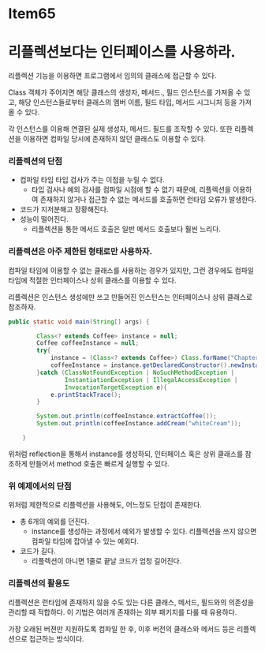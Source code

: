 # Item65

# 리플렉션보다는 인터페이스를 사용하라.

리플렉션 기능을 이용하면 프로그램에서 임의의 클래스에 접근할 수 있다.

Class 객체가 주어지면 해당 클래스의 생성자, 메서드., 필드 인스턴스를 가져올 수 있고, 해당 인스턴스들로부터 클래스의 멤버 이름, 필드 타입, 메서드 시그니처 등을 가져올 수 있다.

각 인스턴스를 이용해 연결된 실제 생성자, 메서드. 필드를 조작할 수 있다. 또한 리플렉션을 이용하면 컴파일 당시에 존재하지 않던 클래스도 이용할 수 있다.

### 리플렉션의 단점

- 컴파일 타임 타입 검사가 주는 이점을 누릴 수 없다.
    - 타입 검사나 예외 검사를 컴파일 시점에 할 수 없기 때문에, 리플렉션을 이용하여 존재하지 않거나 접근할 수 없는 메서드를 호출하면 런타임 오류가 발생한다.
- 코드가 지저분해고 장황해진다.
- 성능이 떨어진다.
    - 리플렉션을 통한 메서드 호출은 일반 메서드 호출보다 훨씬 느리다.

### 리플렉션은 아주 제한된 형태로만 사용하자.

컴파일 타임에 이용할 수 없는 클래스를 사용하는 경우가 있지만, 그런 경우에도 컴파일 타임에 적절한 인터페이스나 상위 클래스를 이용할 수 있다. 

리플렉션은 인스턴스 생성에만 쓰고 만들어진 인스턴스는 인터페이스나 상위 클래스로 참조하자.

```java
public static void main(String[] args) {

        Class<? extends Coffee> instance = null;
        Coffee coffeeInstance = null;
        try{
            instance = (Class<? extends Coffee>) Class.forName("Chapter09.Item65.smlee.CaffeLatte");
            coffeeInstance = instance.getDeclaredConstructor().newInstance();
        }catch (ClassNotFoundException | NoSuchMethodException |
                InstantiationException | IllegalAccessException |
                InvocationTargetException e){
            e.printStackTrace();
        }

        System.out.println(coffeeInstance.extractCoffee());
        System.out.println(coffeeInstance.addCream("whiteCream"));

    }
```

위처럼 reflection을 통해서 instance를 생성하되, 인터페이스 혹은 상위 클래스를 참조하게 만들어서 method 호출은 빠르게 실행할 수 있다.

### 위 예제에서의 단점

위처럼 제한적으로 리플렉션을 사용해도, 어느정도 단점이 존재한다.

- 총 6개의 예외를 던진다.
    - instance를 생성하는 과정에서 예외가 발생할 수 있다. 리플렉션을 쓰지 않으면 컴파일 타임에 잡아낼 수 있는 예외다.
- 코드가 길다.
    - 리플렉션이 아니면 1줄로 끝날 코드가 엄청 길어진다.

### 리플렉션의 활용도

리플렉션은 런타임에 존재하지 않을 수도 있는 다른 클래스, 메서드, 필드와의 의존성을 관리할 때 적합하다. 이 기법은 여러개 존재하는 외부 패키지를 다룰 때 유용하다.

가장 오래된 버젼만 지원하도록 컴파일 한 후, 이후 버전의 클래스와 메서드 등은 리플렉션으로 접근하는 방식이다.